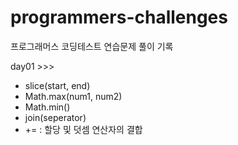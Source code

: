 # programmers-challenges

프로그래머스 코딩테스트 연습문제 풀이 기록

day01 >>>

- slice(start, end)
- Math.max(num1, num2)
- Math.min()
- join(seperator)
- += : 할당 및 덧셈 연산자의 결합
